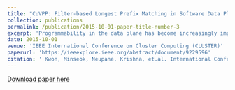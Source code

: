 ```yaml
---
title: "CuVPP: Filter-based Longest Prefix Matching in Software Data Planes"
collection: publications
permalink: /publication/2015-10-01-paper-title-number-3
excerpt: 'Programmability in the data plane has become increasingly important as virtualization is introduced into networking and software-defined networking becomes more prevalent. Yet, the performance of programmable data planes on commodity hardware is a major concern, in light of ever-increasing network speed and routing table size. This paper focuses on IP lookup, specifically the longest prefix matching for IPv6 addresses, which is a major performance bottleneck in programmable switches. As a solution, the paper presents CuVPP, a programmable switch that uses packet batch processing and cache locality for both instructions and data by leveraging Vector Packet Processing (VPP). We thoroughly evaluate CuVPP with both real network traffic and file-based lookup on a commodity hardware server connected via 80 Gbps network links and compare its performance with the other popular approaches. Our evaluation shows that CuVPP can achieve up to 4.5 million lookups per second with real traffic, higher than the other trie- or filter-based lookup approaches, and scales well even when the routing table size grows to 2 million prefixes.'
date: 2015-10-01
venue: 'IEEE International Conference on Cluster Computing (CLUSTER)'
paperurl: 'https://ieeexplore.ieee.org/abstract/document/9229596'
citation: ' Kwon, Minseok, Neupane, Krishna, et.al. International Conference on Cluster Computing (CLUSTER) 2020'
---
```


[Download paper here]([(https://ieeexplore.ieee.org/abstract/document/9229596)])
